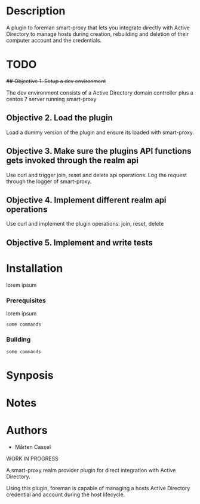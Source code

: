 # Description
A plugin to foreman smart-proxy that lets you 
integrate directly with Active Directory to manage hosts
during creation, rebuilding and deletion of their 
computer account and the credentials.

# TODO

<del>## Objective 1. Setup a dev environment</del>

The dev environment consists of a Active Directory domain controller 
plus a centos 7 server running smart-proxy

## Objective 2. Load the plugin

Load a dummy version of the plugin and ensure its loaded with smart-proxy.

## Objective 3. Make sure the plugins API functions gets invoked through the realm api

Use curl and trigger join, reset and delete api operations. Log the request
through the logger of smart-proxy.

## Objective 4. Implement different realm api operations

Use curl and implement the plugin operations: join, reset, delete

## Objective 5. Implement and write tests

# Installation
lorem ipsum

### Prerequisites
lorem ipsum

```
some commands
```

### Building
```
some commands
```

# Synposis


# Notes

# Authors
* Mårten Cassel
 
 
WORK IN PROGRESS

A smart-proxy realm provider plugin for direct integration 
with Active Directory.

Using this plugin, foreman is capable of managing a hosts Active Directory
credential and account during the host lifecycle.


